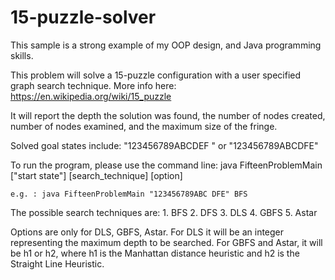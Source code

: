 # 15-puzzle-solver

This sample is a strong example of my OOP design, and Java programming skills.

This problem will solve a 15-puzzle configuration with a user specified
graph search technique. More info here: https://en.wikipedia.org/wiki/15_puzzle

It will report the depth the solution was found,
the number of nodes created, number of nodes examined, and the maximum
size of the fringe.

Solved goal states include: "123456789ABCDEF " or "123456789ABCDFE"

To run the program, please use the command line:
	java FifteenProblemMain ["start state"] [search_technique] [option]

	e.g. : java FifteenProblemMain "123456789ABC DFE" BFS

The possible search techniques are:
	1. BFS
	2. DFS
	3. DLS
	4. GBFS 
	5. Astar
	
Options are only for DLS, GBFS, Astar. 
For DLS it will be an integer representing the maximum depth to be searched. 
For GBFS and Astar, it will be h1 or h2, where h1 is the Manhattan distance 
heuristic and h2 is the Straight Line Heuristic.
